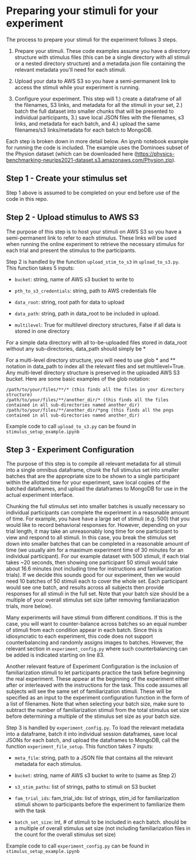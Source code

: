 
# Preparing your stimuli for your experiment
The process to prepare your stimuli for the experiment follows 3 steps.

1. Prepare your stimuli. These code examples assume you have a directory structure with stimulus files (this can be a single directory with all stimuli or a nested directory structure) and a metadata.json file containing the relevant metadata you'll need for each stimuli.

2. Upload your data to AWS S3 so you have a semi-permanent link to access the stimuli while your experiment is running.

3. Configure your experiment. This step will 1.) create a dataframe of all the filenames, S3 links, and metadata for all the stimuli in your set, 2.) batch the full dataset into smaller chunks that will be presented to individual participants, 3.) save local JSON files with the filenames, s3 links, and metadata for each batch, and 4.) upload the same filenames/s3 links/metadata for each batch to MongoDB.

Each step is broken down in more detail below. An ipynb notebook example for running the code is included. The example uses the Dominoes subset of the Physion dataset (which can be downloaded here (https://physics-benchmarking-neurips2021-dataset.s3.amazonaws.com/Physion.zip).

## Step 1 - Create your stimulus set
Step 1 above is assumed to be completed on your end before use of the code in this repo.

## Step 2 - Upload stimulus to AWS S3
The purpose of this step is to host your stimuli on AWS S3 so you have a semi-permanent link to refer to each stimulus. These links will be used when running the online experiment to retrieve the necessary stimulus for each trial and present the stimulus to the participants. 

Step 2 is handled by the function `upload_stim_to_s3` in `upload_to_s3.py`. This function takes 5 inputs:
- `bucket`: string, name of AWS s3 bucket to write to

- `pth_to_s3_credentials`: string, path to AWS credentials file

- `data_root`: string, root path for data to upload

- `data_path`: string, path in data_root to be included in upload.

- `multilevel`: True for multilevel directory structures, False if all data is stored in one directory

For a simple data directory with all to-be-uploaded files stored in data_root without any sub-directories, data_path should simply be *
    
For a multi-level directory structure, you will need to use glob * and ** notation in data_path to index all the relevant files and set multilevel=True. Any multi-level directory structure is preserved in the uploaded AWS S3 bucket.  Here are some basic examples of the glob notation:

    /path/to/your/files/**/* (this finds all the files in your directory structure)
    /path/to/your/files/**/another_dir/* (this finds all the files contained in all sub-directories named another_dir)
    /path/to/your/files/**/another_dir/*png (this finds all the pngs contained in all sub-directories named another_dir)

Example code to call `upload_to_s3.py` can be found in `stimulus_setup_example.ipynb` 

## Step 3 - Experiment Configuration
The purpose of this step is to compile all relevant metadata for all stimuli into a single omnibus dataframe, chunk the full stimulus set into smaller batches that are the appropriate size to be shown to a single participant within the allotted time for your experiment, save local copies of the batched dataframes, and upload the dataframes to MongoDB for use in the actual experiment interface.

Chunking the full stimulus set into smaller batches is usually necessary so individual participants can complete the experiment in a reasonable amount of time. For example, you have have a large set of stimuli (e.g. 500) that you would like to record behavioral responses for. However, depending on your trial length, it may take an unreasonably long time for one participant to view and respond to all stimuli. In this case, you break the stimulus set down into smaller batches that can be completed in a reasonable amount of time (we usually aim for a maximum experiment time of 30 minutes for an individual participant). For our example dataset with 500 stimuli, if each trial takes ~20 seconds, then showing one participant 50 stimuli would take about 16.6 minutes (not including time for instructions and familiarization trials). If we decide this sounds good for our experiment, then we would need 10 batches of 50 stimuli each to cover the whole set. Each participant would see one batch, and results across all subjects then provide responses for all stimuli in the full set. Note that your batch size should be a multiple of your overall stimulus set size (after removing familiariazation trials, more below).

Many experiments will have stimuli from different conditions. If this is the case, you will want to counter-balance across batches so an equal number of stimuli from each condition appear in each batch. Since this is idiosyncratic to each experiment, this code does not support counterbalancing and randomly assigns images to batches. However, the relevant section in `experiment_config.py` where such counterbalancing can be added is indicated starting on line 83.

Another relevant feature of Experiment Configuration is the inclusion of familiarization stimuli to let participants practice the task before beginning the real experiment. These appear at the beginning of the experiment either after or interleaved with the instructions for the task. This code assumes all subjects will see the same set of familiarization stimuli. These will be specified as an input to the experiment configuration function in the form of a list of filenames. Note that when selecting your batch size, make sure to subtract the number of familiarization stimuli from the total stimulus set size before determining a multiple of the stimulus set size as your batch size.

Step 3 is handled by `experiment_config.py`. To load the relevant metadata into a dataframe, batch it into individual session dataframes, save local JSONs for each batch, and upload the dataframes to MongoDB, call the function `experiment_file_setup`. This function takes 7 inputs:

- `meta_file`: string, path to a JSON file that contains all the relevant metadata for each stimulus.

- `bucket`: string, name of AWS s3 bucket to write to (same as Step 2)

- `s3_stim_paths`: list of strings, paths to stimuli on S3 bucket
    
- `fam_trial_ids`: fam_trial_ids: list of strings, stim_id for familiarization stimuli shown to participants before the experiment to familiarize them with the task

- `batch_set_size`: int, # of stimuli to be included in each batch. should be a multiple of overall stimulus set size (not including familiarization files in the count for the overall stimulus set size)
    
Example code to call `experiment_config.py` can be found in `stimulus_setup_example.ipynb` 
